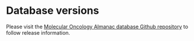 # Database versions
Please visit the [Molecular Oncology Almanac database Github repository](https://github.com/vanallenlab/moalmanac-db) to follow release information.

